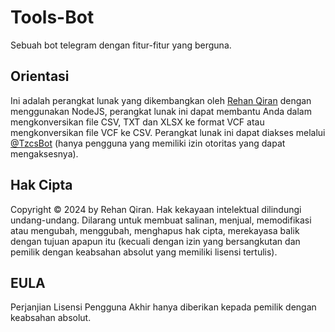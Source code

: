 # Tools-Bot
Sebuah bot telegram dengan fitur-fitur yang berguna.
## Orientasi
Ini adalah perangkat lunak yang dikembangkan oleh <a href='https://t.me/kcpix' target='_blank'>Rehan Qiran</a> dengan menggunakan NodeJS, perangkat lunak ini dapat membantu Anda dalam mengkonversikan file CSV, TXT dan XLSX ke format VCF atau mengkonversikan file VCF ke CSV. Perangkat lunak ini dapat diakses melalui <a href='https://t.me/tzcsbot' target='_blank'>@TzcsBot</a> (hanya pengguna yang memiliki izin otoritas yang dapat mengaksesnya).
## Hak Cipta
Copyright © 2024 by Rehan Qiran. Hak kekayaan intelektual dilindungi undang-undang. Dilarang untuk membuat salinan, menjual, memodifikasi atau mengubah, menggubah, menghapus hak cipta, merekayasa balik dengan tujuan apapun itu (kecuali dengan izin yang bersangkutan dan pemilik dengan keabsahan absolut yang memiliki lisensi tertulis).
## EULA
Perjanjian Lisensi Pengguna Akhir hanya diberikan kepada pemilik dengan keabsahan absolut.
